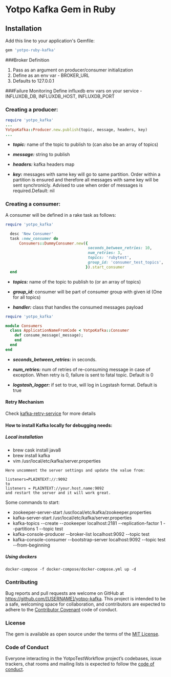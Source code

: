 # Yotpo Kafka Gem in Ruby

## Installation

Add this line to your application's Gemfile:

```ruby
gem 'yotpo-ruby-kafka'
```
###Broker Definition
1. Pass as an argument on producer/consumer initialization
2. Define as an env var - BROKER_URL
3. Defaults to 127.0.0.1

###Failure Monitoring
Define influxdb env vars on your service -INFLUXDB_DB, INFLUXDB_HOST, INFLUXDB_PORT  

### Creating a producer:

```ruby
require 'yotpo_kafka'
...
YotpoKafka::Producer.new.publish(topic, message, headers, key)
...

```
* **_topic:_** name of the topic to publish to (can also be an array of topics)

* **_message:_** string to publish

* _**headers:**_ kafka headers map

* _**key:**_ messages with same key will go to same partition. Order within
        a partition is ensured and therefore all messages with same key
        will be sent synchronicly. Advised to use when order of messages
        is required.Default: nil
        
### Creating a consumer:
A consumer will be defined in a rake task as follows:

```ruby
require 'yotpo_kafka'

  desc 'New Consumer'
  task :new_consumer do
      Consumers::DummyConsumer.new({
                                    seconds_between_retries: 10,
                                    num_retries: 3,
                                    topics: 'rubytest',
                                    group_id: 'consumer_test_topics',
                                   }).start_consumer
  end
```
* _**topics:**_ name of the topic to publish to (or an array of topics)

* **_group_id:_** consumer will be part of consumer group with given id (One for all topics)

* **_handler:_** class that handles the consumed messages payload
```ruby
require 'yotpo_kafka'

module Consumers
  class ApplicationNameFromCode < YotpoKafka::Consumer
    def consume_message(_message);
    end
  end
end
```
* _**seconds_between_retries:**_ in seconds.

* _**num_retries:**_ num of retries of re-consuming message in case of exception. 
                       When retry is 0, failure is sent to fatal topic. Default is 0
                       
* _**logstash_logger:**_ if set to true, will log in Logstash format. Default is true

#### Retry Mechanism
Check [kafka-retry-service](https://github.com/YotpoLtd/kafka-retry-service) for more details 
  
#### How to install Kafka locally for debugging needs:
##### Local installation
* brew cask install java8
* brew install kafka
* vim /usr/local/etc/kafka/server.properties
```
Here uncomment the server settings and update the value from:

listeners=PLAINTEXT://:9092
to
listeners = PLAINTEXT://your.host.name:9092
and restart the server and it will work great.
```
Some commands to start:
* zookeeper-server-start /usr/local/etc/kafka/zookeeper.properties
* kafka-server-start /usr/local/etc/kafka/server.properties
* kafka-topics --create --zookeeper localhost:2181 --replication-factor 1 --partitions 1 --topic test
* kafka-console-producer --broker-list localhost:9092 --topic test
* kafka-console-consumer --bootstrap-server localhost:9092 --topic test --from-beginning

##### Using dockers
```
docker-compose -f docker-compose/docker-compose.yml up -d
```

### Contributing

Bug reports and pull requests are welcome on GitHub at https://github.com/[USERNAME]/yotpo-kafka. This project is intended to be a safe, welcoming space for collaboration, and contributors are expected to adhere to the [Contributor Covenant](http://contributor-covenant.org) code of conduct.

### License

The gem is available as open source under the terms of the [MIT License](https://opensource.org/licenses/MIT).

### Code of Conduct

Everyone interacting in the YotpoTestWorkflow project’s codebases, issue trackers, chat rooms and mailing lists is expected to follow the [code of conduct](https://github.com/[USERNAME]/yotpo_test_workflow/blob/master/CODE_OF_CONDUCT.md).